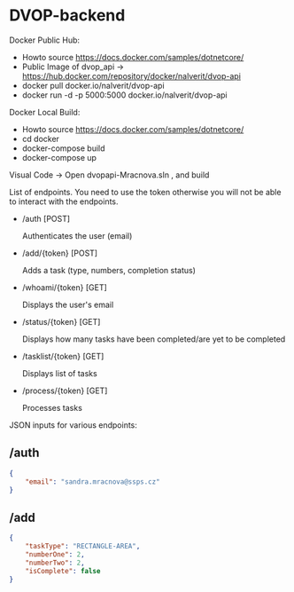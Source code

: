 # DVOP-backend
Docker Public Hub: 

  - Howto source https://docs.docker.com/samples/dotnetcore/
  - Public Image of dvop_api -> https://hub.docker.com/repository/docker/nalverit/dvop-api
  - docker pull docker.io/nalverit/dvop-api
  - docker run -d -p 5000:5000 docker.io/nalverit/dvop-api

Docker Local Build:
  - Howto source https://docs.docker.com/samples/dotnetcore/
  - cd docker
  - docker-compose build
  - docker-compose up

Visual Code -> Open dvopapi-Mracnova.sln , and build

List of endpoints.
You need to use the token otherwise you will not be able to interact with the endpoints.
* /auth   [POST]

    Authenticates the user (email)
* /add/{token} [POST]
   
   Adds a task (type, numbers, completion status)
* /whoami/{token}  [GET]
   
   Displays the user's email
* /status/{token}  [GET]
   
   Displays how many tasks have been completed/are yet to be completed
* /tasklist/{token}  [GET]
   
   Displays list of tasks
* /process/{token} [GET]
 
   Processes tasks




JSON inputs for various endpoints:

## /auth
```json
{
    "email": "sandra.mracnova@ssps.cz"
}
```
## /add
```json
{
    "taskType": "RECTANGLE-AREA",
    "numberOne": 2,
    "numberTwo": 2,
    "isComplete": false
}
```
